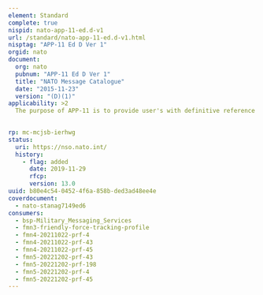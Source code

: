 ```yaml
---
element: Standard
complete: true
nispid: nato-app-11-ed.d-v1
url: /standard/nato-app-11-ed.d-v1.html
nisptag: "APP-11 Ed D Ver 1"
orgid: nato
document:
  org: nato
  pubnum: "APP-11 Ed D Ver 1"
  title: "NATO Message Catalogue"
  date: "2015-11-23"
  version: "(D)(1)"
applicability: >2
  The purpose of APP-11 is to provide user's with definitive reference of messages and supporting tables mandated for use in Joint, Land, Maritime and Air Operations. It is a compendium of formatted, structured and voice general purpose messages for command and control of NATO forces at all levels of the Chain of Command down to and including individual units.  The formatted messages of APP-11 are taken from the ADatP-3 database published in form of a baseline.

  
rp: mc-mcjsb-ierhwg
status:
  uri: https://nso.nato.int/
  history: 
    - flag: added
      date: 2019-11-29
      rfcp: 
      version: 13.0
uuid: b80e4c54-0452-4f6a-858b-ded3ad48ee4e
coverdocument:
  - nato-stanag7149ed6
consumers:
  - bsp-Military_Messaging_Services
  - fmn3-friendly-force-tracking-profile
  - fmn4-20211022-prf-4
  - fmn4-20211022-prf-43
  - fmn4-20211022-prf-45
  - fmn5-20221202-prf-43
  - fmn5-20221202-prf-198
  - fmn5-20221202-prf-4
  - fmn5-20221202-prf-45
---
```


